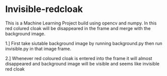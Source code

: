 # Invisible-redcloak
This is a Machine Learning Project build using opencv and numpy.
In this red colured cloak will be disappeared in the frame and merge with the background image.

1.] First take siutable background image by running background.py then run invisible.py in that image frame.

2.] Whenever red coloured cloak is entered into the frame it will almost disappeared and background image will be visible and seems like invisible red cloak
